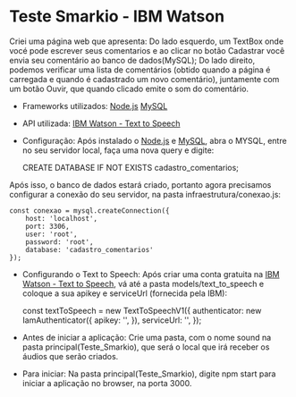 # Teste Smarkio - IBM Watson
Criei uma página web que apresenta:
Do lado esquerdo, um TextBox onde vocé pode escrever seus comentarios e ao clicar no botão Cadastrar você envia seu comentário ao banco de dados(MySQL);
Do lado direito, podemos verificar uma lista de comentários (obtido quando a página é carregada e quando é cadastrado um novo comentário), juntamente com um botão Ouvir, que quando clicado emite o som do comentário.

 - Frameworks utilizados:
[Node.js](https://nodejs.org/en/)
[MySQL](https://www.mysql.com/)

 - API utilizada:
[IBM Watson - Text to Speech](https://www.ibm.com/br-pt/cloud/watson-text-to-speech?p1=Search&p4=43700052743483225&p5=e&gclid=Cj0KCQjwo-aCBhC-ARIsAAkNQisQigIl8DZU1IxUQzaU4lrxYYDyzYz-BfyRJSemezdum_k_bBfnj_MaAi1ZEALw_wcB&gclsrc=aw.ds)

 - Configuração:
Após instalado o [Node.js](https://nodejs.org/en/) e [MySQL](https://www.mysql.com/), abra o MYSQL, entre no seu servidor local, faça uma nova query e digite:

	CREATE DATABASE IF NOT EXISTS cadastro_comentarios;

Após isso, o banco de dados estará criado, portanto agora precisamos configurar a conexão do seu servidor, na pasta infraestrutura/conexao.js:

	const conexao = mysql.createConnection({
		host: 'localhost',
		port: 3306,
		user: 'root',
		password: 'root',
		database: 'cadastro_comentarios'
	});


- Configurando o Text to Speech:
Após criar uma conta gratuita na [IBM Watson - Text to Speech](https://www.ibm.com/br-pt/cloud/watson-text-to-speech?p1=Search&p4=43700052743483225&p5=e&gclid=Cj0KCQjwo-aCBhC-ARIsAAkNQisQigIl8DZU1IxUQzaU4lrxYYDyzYz-BfyRJSemezdum_k_bBfnj_MaAi1ZEALw_wcB&gclsrc=aw.ds), vá até a pasta models/text_to_speech e coloque a sua apikey e serviceUrl (fornecida pela IBM):

	 const textToSpeech = new TextToSpeechV1({
		    authenticator: new IamAuthenticator({
			apikey: '',
		    }),
		    serviceUrl: '',
		});
	
- Antes de iniciar a aplicação:
Crie uma pasta, com o nome sound na pasta principal(Teste_Smarkio), que será o local que irá receber os áudios que serão criados.

- Para iniciar:
Na pasta principal(Teste_Smarkio), digite npm start para iniciar a aplicação no browser, na porta 3000.






